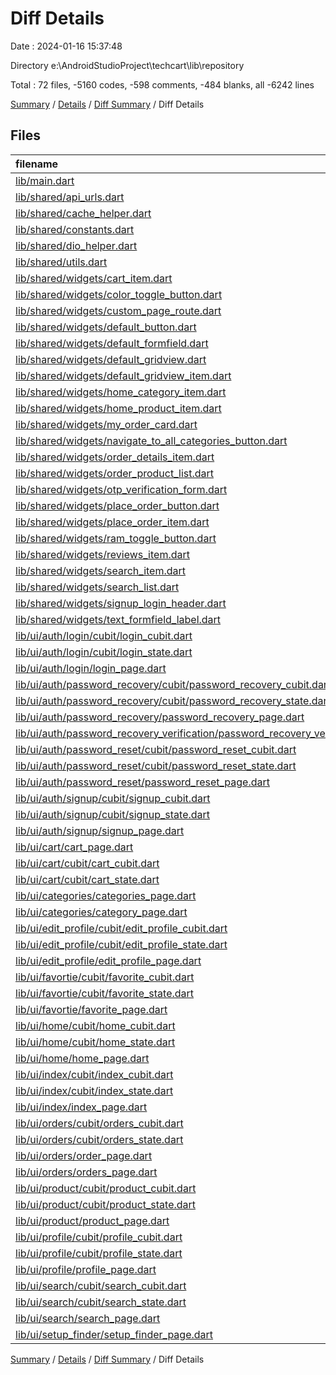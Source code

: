 # Diff Details

Date : 2024-01-16 15:37:48

Directory e:\\AndroidStudioProject\\techcart\\lib\\repository

Total : 72 files,  -5160 codes, -598 comments, -484 blanks, all -6242 lines

[Summary](results.md) / [Details](details.md) / [Diff Summary](diff.md) / Diff Details

## Files
| filename | language | code | comment | blank | total |
| :--- | :--- | ---: | ---: | ---: | ---: |
| [lib/main.dart](/lib/main.dart) | Dart | -60 | 0 | -10 | -70 |
| [lib/shared/api_urls.dart](/lib/shared/api_urls.dart) | Dart | -22 | 0 | -20 | -42 |
| [lib/shared/cache_helper.dart](/lib/shared/cache_helper.dart) | Dart | -32 | 0 | -7 | -39 |
| [lib/shared/constants.dart](/lib/shared/constants.dart) | Dart | -13 | 0 | -11 | -24 |
| [lib/shared/dio_helper.dart](/lib/shared/dio_helper.dart) | Dart | -85 | -5 | -8 | -98 |
| [lib/shared/utils.dart](/lib/shared/utils.dart) | Dart | -63 | 0 | -9 | -72 |
| [lib/shared/widgets/cart_item.dart](/lib/shared/widgets/cart_item.dart) | Dart | -162 | -2 | -5 | -169 |
| [lib/shared/widgets/color_toggle_button.dart](/lib/shared/widgets/color_toggle_button.dart) | Dart | -43 | 0 | -4 | -47 |
| [lib/shared/widgets/custom_page_route.dart](/lib/shared/widgets/custom_page_route.dart) | Dart | -17 | 0 | -4 | -21 |
| [lib/shared/widgets/default_button.dart](/lib/shared/widgets/default_button.dart) | Dart | -27 | 0 | -3 | -30 |
| [lib/shared/widgets/default_formfield.dart](/lib/shared/widgets/default_formfield.dart) | Dart | -77 | 0 | -4 | -81 |
| [lib/shared/widgets/default_gridview.dart](/lib/shared/widgets/default_gridview.dart) | Dart | -25 | 0 | -4 | -29 |
| [lib/shared/widgets/default_gridview_item.dart](/lib/shared/widgets/default_gridview_item.dart) | Dart | -105 | 0 | -5 | -110 |
| [lib/shared/widgets/home_category_item.dart](/lib/shared/widgets/home_category_item.dart) | Dart | -54 | -36 | -5 | -95 |
| [lib/shared/widgets/home_product_item.dart](/lib/shared/widgets/home_product_item.dart) | Dart | -48 | 0 | -4 | -52 |
| [lib/shared/widgets/my_order_card.dart](/lib/shared/widgets/my_order_card.dart) | Dart | -43 | 0 | -4 | -47 |
| [lib/shared/widgets/navigate_to_all_categories_button.dart](/lib/shared/widgets/navigate_to_all_categories_button.dart) | Dart | -53 | 0 | -4 | -57 |
| [lib/shared/widgets/order_details_item.dart](/lib/shared/widgets/order_details_item.dart) | Dart | -37 | 0 | -3 | -40 |
| [lib/shared/widgets/order_product_list.dart](/lib/shared/widgets/order_product_list.dart) | Dart | -53 | 0 | -4 | -57 |
| [lib/shared/widgets/otp_verification_form.dart](/lib/shared/widgets/otp_verification_form.dart) | Dart | -40 | 0 | -4 | -44 |
| [lib/shared/widgets/place_order_button.dart](/lib/shared/widgets/place_order_button.dart) | Dart | -36 | 0 | -4 | -40 |
| [lib/shared/widgets/place_order_item.dart](/lib/shared/widgets/place_order_item.dart) | Dart | -156 | -2 | -6 | -164 |
| [lib/shared/widgets/ram_toggle_button.dart](/lib/shared/widgets/ram_toggle_button.dart) | Dart | -33 | 0 | -4 | -37 |
| [lib/shared/widgets/reviews_item.dart](/lib/shared/widgets/reviews_item.dart) | Dart | -82 | 0 | -4 | -86 |
| [lib/shared/widgets/search_item.dart](/lib/shared/widgets/search_item.dart) | Dart | -78 | 0 | -4 | -82 |
| [lib/shared/widgets/search_list.dart](/lib/shared/widgets/search_list.dart) | Dart | -24 | 0 | -4 | -28 |
| [lib/shared/widgets/signup_login_header.dart](/lib/shared/widgets/signup_login_header.dart) | Dart | -40 | 0 | -4 | -44 |
| [lib/shared/widgets/text_formfield_label.dart](/lib/shared/widgets/text_formfield_label.dart) | Dart | -20 | 0 | -4 | -24 |
| [lib/ui/auth/login/cubit/login_cubit.dart](/lib/ui/auth/login/cubit/login_cubit.dart) | Dart | -51 | -22 | -6 | -79 |
| [lib/ui/auth/login/cubit/login_state.dart](/lib/ui/auth/login/cubit/login_state.dart) | Dart | -16 | 0 | -11 | -27 |
| [lib/ui/auth/login/login_page.dart](/lib/ui/auth/login/login_page.dart) | Dart | -189 | -23 | -6 | -218 |
| [lib/ui/auth/password_recovery/cubit/password_recovery_cubit.dart](/lib/ui/auth/password_recovery/cubit/password_recovery_cubit.dart) | Dart | -31 | -2 | -6 | -39 |
| [lib/ui/auth/password_recovery/cubit/password_recovery_state.dart](/lib/ui/auth/password_recovery/cubit/password_recovery_state.dart) | Dart | -10 | 0 | -7 | -17 |
| [lib/ui/auth/password_recovery/password_recovery_page.dart](/lib/ui/auth/password_recovery/password_recovery_page.dart) | Dart | -133 | -129 | -8 | -270 |
| [lib/ui/auth/password_recovery_verification/password_recovery_verification_page.dart](/lib/ui/auth/password_recovery_verification/password_recovery_verification_page.dart) | Dart | -151 | -1 | -12 | -164 |
| [lib/ui/auth/password_reset/cubit/password_reset_cubit.dart](/lib/ui/auth/password_reset/cubit/password_reset_cubit.dart) | Dart | -23 | 0 | -4 | -27 |
| [lib/ui/auth/password_reset/cubit/password_reset_state.dart](/lib/ui/auth/password_reset/cubit/password_reset_state.dart) | Dart | -10 | 0 | -7 | -17 |
| [lib/ui/auth/password_reset/password_reset_page.dart](/lib/ui/auth/password_reset/password_reset_page.dart) | Dart | -138 | 0 | -8 | -146 |
| [lib/ui/auth/signup/cubit/signup_cubit.dart](/lib/ui/auth/signup/cubit/signup_cubit.dart) | Dart | -34 | -7 | -6 | -47 |
| [lib/ui/auth/signup/cubit/signup_state.dart](/lib/ui/auth/signup/cubit/signup_state.dart) | Dart | -10 | 0 | -7 | -17 |
| [lib/ui/auth/signup/signup_page.dart](/lib/ui/auth/signup/signup_page.dart) | Dart | -266 | -259 | -11 | -536 |
| [lib/ui/cart/cart_page.dart](/lib/ui/cart/cart_page.dart) | Dart | -121 | -4 | -3 | -128 |
| [lib/ui/cart/cubit/cart_cubit.dart](/lib/ui/cart/cubit/cart_cubit.dart) | Dart | -83 | -1 | -14 | -98 |
| [lib/ui/cart/cubit/cart_state.dart](/lib/ui/cart/cubit/cart_state.dart) | Dart | -14 | 0 | -11 | -25 |
| [lib/ui/categories/categories_page.dart](/lib/ui/categories/categories_page.dart) | Dart | -40 | 0 | -3 | -43 |
| [lib/ui/categories/category_page.dart](/lib/ui/categories/category_page.dart) | Dart | -44 | 0 | -3 | -47 |
| [lib/ui/edit_profile/cubit/edit_profile_cubit.dart](/lib/ui/edit_profile/cubit/edit_profile_cubit.dart) | Dart | -71 | -5 | -9 | -85 |
| [lib/ui/edit_profile/cubit/edit_profile_state.dart](/lib/ui/edit_profile/cubit/edit_profile_state.dart) | Dart | -10 | -5 | -11 | -26 |
| [lib/ui/edit_profile/edit_profile_page.dart](/lib/ui/edit_profile/edit_profile_page.dart) | Dart | -166 | -2 | -8 | -176 |
| [lib/ui/favortie/cubit/favorite_cubit.dart](/lib/ui/favortie/cubit/favorite_cubit.dart) | Dart | -58 | 0 | -14 | -72 |
| [lib/ui/favortie/cubit/favorite_state.dart](/lib/ui/favortie/cubit/favorite_state.dart) | Dart | -21 | 0 | -14 | -35 |
| [lib/ui/favortie/favorite_page.dart](/lib/ui/favortie/favorite_page.dart) | Dart | -74 | 0 | -3 | -77 |
| [lib/ui/home/cubit/home_cubit.dart](/lib/ui/home/cubit/home_cubit.dart) | Dart | -45 | 0 | -7 | -52 |
| [lib/ui/home/cubit/home_state.dart](/lib/ui/home/cubit/home_state.dart) | Dart | -31 | 0 | -18 | -49 |
| [lib/ui/home/home_page.dart](/lib/ui/home/home_page.dart) | Dart | -313 | 0 | -3 | -316 |
| [lib/ui/index/cubit/index_cubit.dart](/lib/ui/index/cubit/index_cubit.dart) | Dart | -44 | -5 | -8 | -57 |
| [lib/ui/index/cubit/index_state.dart](/lib/ui/index/cubit/index_state.dart) | Dart | -6 | 0 | -5 | -11 |
| [lib/ui/index/index_page.dart](/lib/ui/index/index_page.dart) | Dart | -35 | 0 | -3 | -38 |
| [lib/ui/orders/cubit/orders_cubit.dart](/lib/ui/orders/cubit/orders_cubit.dart) | Dart | -18 | 0 | -4 | -22 |
| [lib/ui/orders/cubit/orders_state.dart](/lib/ui/orders/cubit/orders_state.dart) | Dart | -13 | 0 | -8 | -21 |
| [lib/ui/orders/order_page.dart](/lib/ui/orders/order_page.dart) | Dart | -97 | 0 | -4 | -101 |
| [lib/ui/orders/orders_page.dart](/lib/ui/orders/orders_page.dart) | Dart | -83 | 0 | -3 | -86 |
| [lib/ui/product/cubit/product_cubit.dart](/lib/ui/product/cubit/product_cubit.dart) | Dart | -60 | -4 | -10 | -74 |
| [lib/ui/product/cubit/product_state.dart](/lib/ui/product/cubit/product_state.dart) | Dart | -19 | 0 | -12 | -31 |
| [lib/ui/product/product_page.dart](/lib/ui/product/product_page.dart) | Dart | -614 | -50 | -16 | -680 |
| [lib/ui/profile/cubit/profile_cubit.dart](/lib/ui/profile/cubit/profile_cubit.dart) | Dart | -18 | -6 | -4 | -28 |
| [lib/ui/profile/cubit/profile_state.dart](/lib/ui/profile/cubit/profile_state.dart) | Dart | -5 | 0 | -4 | -9 |
| [lib/ui/profile/profile_page.dart](/lib/ui/profile/profile_page.dart) | Dart | -276 | -23 | -6 | -305 |
| [lib/ui/search/cubit/search_cubit.dart](/lib/ui/search/cubit/search_cubit.dart) | Dart | -21 | 0 | -4 | -25 |
| [lib/ui/search/cubit/search_state.dart](/lib/ui/search/cubit/search_state.dart) | Dart | -13 | 0 | -8 | -21 |
| [lib/ui/search/search_page.dart](/lib/ui/search/search_page.dart) | Dart | -113 | -5 | -5 | -123 |
| [lib/ui/setup_finder/setup_finder_page.dart](/lib/ui/setup_finder/setup_finder_page.dart) | Dart | -44 | 0 | -4 | -48 |

[Summary](results.md) / [Details](details.md) / [Diff Summary](diff.md) / Diff Details